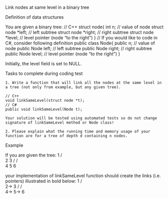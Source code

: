 Link nodes at same level in a binary tree

Definition of data structures

You are given a binary tree:
	// C++
	struct node{
		int n; // value of node
		struct node *left; // left subtree
		struct node *right; // right subtree
		struct node *level; // level pointer (node “to the right”)
	}
	// If you would like to code in C#, consider following definition
	public class Node{
		public n; // value of node
		public Node left; // left subtree
		public Node right; // right subtree
		public Node level; // level pointer (node “to the right”)
	}

Initially, the level field is set to NULL.

Tasks to complete during coding test

	1. Write a function that will link all the nodes at the same level in a tree (not only from example, but any given tree).

	// C++
	void linkSameLevel(struct node *t);
	// C#
	public void linkSameLevel(Node t);

	Your solution will be tested using automated tests so do not change signature of linkSameLevel method or Node class!
	
	2. Please explain what the running time and memory usage of your function are for a tree of depth d containing n nodes.


Example

If you are given the tree:
       1
      / \
     2   3
    /   / \
   4   5   6

your implementation of linkSameLevel function should create the links (i.e. pointers) illustrated in bold below:
       1
      / \
     2-> 3
    /    / \
   4->  5-> 6


